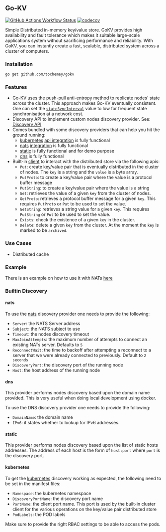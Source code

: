 ## Go-KV

[![GitHub Actions Workflow Status](https://img.shields.io/github/actions/workflow/status/Tochemey/gokv/build.yml)]((https://github.com/Tochemey/gokv/actions/workflows/build.yml))
[![codecov](https://codecov.io/gh/Tochemey/gokv/graph/badge.svg?token=L9KEvLkm09)](https://codecov.io/gh/Tochemey/gokv)

Simple Distributed in-memory key/value store. GoKV provides high availability and fault tolerance which makes it suitable large-scale applications system without sacrificing performance and reliability. 
With GoKV, you can instantly create a fast, scalable, distributed system  across a cluster of computers. 

### Installation

```bash
go get github.com/tochemey/gokv
```

### Features

- Go-KV uses the push-pull anti-entropy method to replicate nodes' state across the cluster. This approach makes Go-KV eventually consistent.
  One can set the [`stateSyncInterval`](./cluster/config.go) value to low for frequent state synchronisation at a network cost.
- Discovery API to implement custom nodes discovery provider. See: [Discovery API](./discovery/provider.go)
- Comes bundled with some discovery providers that can help you hit the ground running:
    - [kubernetes](https://kubernetes.io/docs/home/) [api integration](./discovery/kubernetes) is fully functional
    - [nats](https://nats.io/) [integration](./discovery/nats) is fully functional
    - [static](./discovery/static) is fully functional and for demo purpose
    - [dns](./discovery/dnssd) is fully functional
- Built-in [client](./cluster/client.go) to interact with the distributed store via the following apis:
    - `Put`: create key/value pair that is eventually distributed in the cluster of nodes. The `key` is a string and the `value` is a byte array.
    - `PutProto`: to create a key/value pair where the value is a protocol buffer message
    - `PutString`: to create a key/value pair where the value is a string
    - `Get`: retrieves the value of a given `key` from the cluster of nodes.
    - `GetProto`: retrieves a protocol buffer message for a given `key`. This requires `PutProto` or `Put` to be used to set the value.
    - `GetString`: retrieves a string value for a given `key`. This requires `PutString` or `Put` to be used to set the value.
    - `Exists`: check the existence of a given `key` in the cluster.
    - `Delete`: delete a given `key` from the cluster. At the moment the `key` is marked to be `archived`.

### Use Cases

- Distributed cache

### Example

There is an example on how to use it with NATs [here](./example/example.go)

### Builtin Discovery

#### nats

To use the [nats](https://nats.io/) discovery provider one needs to provide the following:

- `Server`: the NATS Server address
- `Subject`: the NATS subject to use
- `Timeout`: the nodes discovery timeout
- `MaxJoinAttempts`: the maximum number of attempts to connect an existing NATs server. Defaults to `5`
- `ReconnectWait`: the time to backoff after attempting a reconnect to a server that we were already connected to previously. Default to `2 seconds`
- `DiscoveryPort`: the discovery port of the running node
- `Host`: the host address of the running node

#### dns

This provider performs nodes discovery based upon the domain name provided. This is very useful when doing local development
using docker.

To use the DNS discovery provider one needs to provide the following:

- `DomainName`: the domain name
- `IPv6`: it states whether to lookup for IPv6 addresses.

#### static

This provider performs nodes discovery based upon the list of static hosts addresses.
The address of each host is the form of `host:port` where `port` is the discovery port.

#### kubernetes

To get the [kubernetes](https://kubernetes.io/docs/home/) discovery working as expected, the following need to be set in the manifest files:

- `Namespace`: the kubernetes namespace
- `DiscoveryPortName`: the discovery port name
- `PortName`: the client port name. This port is used by the built-in cluster client for the various operations on the key/value pair distributed store
- `PodLabels`: the POD labels

Make sure to provide the right RBAC settings to be able to access the pods.